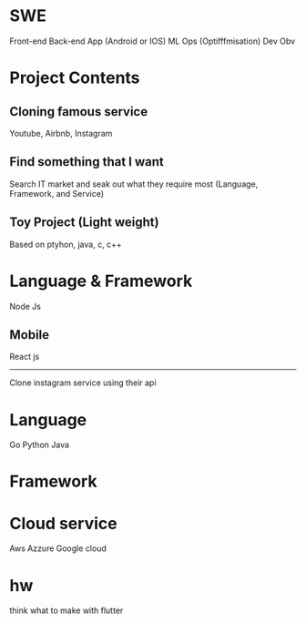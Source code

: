 # SWE
Front-end
Back-end
App (Android or IOS)
ML Ops (Optifffmisation)
Dev Obv


# Project Contents
## Cloning famous service
Youtube, Airbnb, Instagram
## Find something that I want
Search IT market and seak out what they require most 
(Language, Framework, and Service)
## Toy Project (Light weight)
Based on ptyhon, java, c, c++


# Language & Framework
Node Js
## Mobile
React js


---------------
Clone instagram service using their api
# Language
Go
Python
Java
# Framework
# Cloud service
Aws
Azzure
Google cloud

# hw
think what to make with flutter
